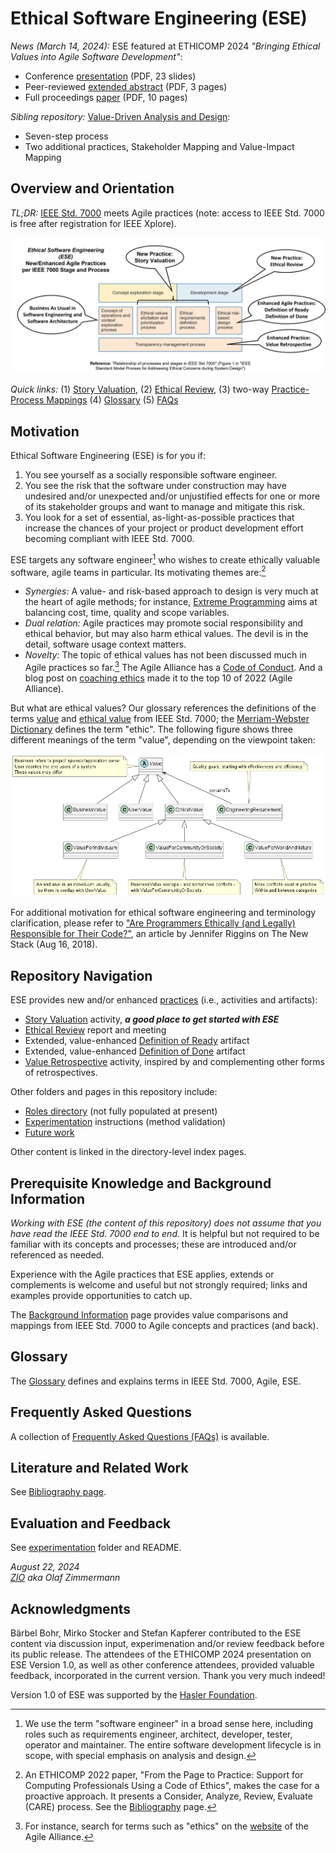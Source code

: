 
# Ethical Software Engineering (ESE)

*News (March 14, 2024):* ESE featured at ETHICOMP 2024 *"Bringing Ethical Values into Agile Software Development"*: 

* Conference [presentation](https://ozimmer.ch/assets/presos/ZIO-ESEAtETHICOMPv10p.pdf) (PDF, 23 slides)
* Peer-reviewed [extended abstract](https://dialnet.unirioja.es/descarga/articulo/9326119.pdf) (PDF, 3 pages)
* Full proceedings [paper](resources/ESE-ETHICOMP2024FullPaperAuthorsCopyV101.pdf) (PDF, 10 pages)

*Sibling repository:* [Value-Driven Analysis and Design](https://github.com/ethical-se/value-driven-analysis-and-design):

* Seven-step process 
* Two additional practices, Stakeholder Mapping and Value-Impact Mapping

## Overview and Orientation

*TL;DR:* [IEEE Std. 7000](https://ieeexplore.ieee.org/document/9536679) meets Agile practices
(note: access to IEEE Std. 7000 is free after registration for IEEE Xplore).

![Agile and ESE Practices per IEEE 7000 stage and phase](/images/ESE-OverlayIEEE7000.png)

*Quick links:* (1) [Story Valuation](./practices/ESE-StoryValuation.md), (2) [Ethical Review](./practices/ESE-EthicalReview.md), (3) two-way [Practice-Process Mappings](./ESE-BackgroundInformation.md#from-agile-practices-to-ieee-std-7000-concepts) (4) [Glossary](ESE-Glossary.md) (5) [FAQs](ESE-FAQ.md)

## Motivation

<!-- TODO (v2) cite form CoC preamble (see ETHICOMP presentation notes) -->

Ethical Software Engineering (ESE) is for you if: 

1. You see yourself as a socially responsible software engineer. <!--, not just a "code monkey".[^1] -->
2. You see the risk that the software under construction may have undesired and/or unexpected and/or unjustified effects for one or more of its stakeholder groups and want to manage and mitigate this risk.  
3. You look for a set of essential, as-light-as-possible practices that increase the chances of your project or product development effort becoming compliant with IEEE Std. 7000. 

<!-- [^1]: "Code monkey" is a term used by Martin Fowler in presentations on the topic. We use it here under the assumption that monkeys will not feel discriminated by this term. -->

ESE targets any software engineer[^2] who wishes to create ethically valuable software, agile teams in particular. Its motivating themes are:[^1]

* *Synergies:* A value- and risk-based approach to design is very much at the heart of agile methods; for instance, [Extreme Programming](https://www.agilealliance.org/glossary/xp) aims at balancing cost, time, quality and scope variables. <!-- Sources: "Extreme Programming Explained" by Kent Beck and the "iron cross" discussion in "Clean Agile" by Robert C. Martin -->  
* *Dual relation:* Agile practices may promote social responsibility and ethical behavior, but may also harm ethical values. The devil is in the detail, software usage context matters. 
* *Novelty:* The topic of ethical values has not been discussed much in Agile practices so far.[^3] The Agile Alliance has a [Code of Conduct](https://www.agilealliance.org/code-of-conduct/). And a blog post on [coaching ethics](https://www.agilealliance.org/identifying-a-code-of-ethical-conduct-for-agile-coaching/) made it to the top 10 of 2022 (Agile Alliance).

[^1]: An ETHICOMP 2022 paper, "From the Page to Practice: Support for Computing Professionals Using a Code of Ethics", makes the case for a proactive approach. It presents a Consider, Analyze, Review, Evaluate (CARE) process. See the [Bibliography](ESE-Literature.md) page.

[^2]: We use the term "software engineer" in a broad sense here, including roles such as requirements engineer, architect, developer, tester, operator and maintainer. The entire software development lifecycle is in scope, with special emphasis on analysis and design.
 
[^3]: For instance, search for terms such as "ethics" on the [website](https://www.agilealliance.org/) of the Agile Alliance.

But what are ethical values? Our glossary references the definitions of the terms [value](/ESE-Glossary.md#value) and [ethical value](/ESE-Glossary.md#ethical-value) from IEEE Std. 7000; the [Merriam-Webster Dictionary](https://www.merriam-webster.com/dictionary/ethic) defines the term "ethic".
The following figure shows three different meanings of the term "value", depending on the viewpoint taken:

![](/images/ESE-ValueHierarchy.png)

For additional motivation for ethical software engineering and terminology clarification, please refer to ["Are Programmers Ethically (and Legally) Responsible for Their Code?"](https://thenewstack.io/are-programmers-ethically-and-legally-responsible-for-their-code/), an article by Jennifer Riggins on The New Stack (Aug 16, 2018).

<!--
TODO (v2) add section 

## Goals and Approach

Goals and non-goals: 

* + raise awareness, - allow for ethics washing 
* + stimulate discussions, - over-simplify or reduce time to think and decide 
* + education aid, - command/control tool 
* + decision support, - decision making

Approach: "attention and reflection" are required to become a responsibleSWE; ESE provides motivation, examples, pointers, TODOs for team/roles; but no simple workflow (or even answers) or set of checkbox questions (topic is too complex and too "wicked" for that) or predefine value catalogs with right-wrong intructions, in the spirit of "positive responsibility" (John Ladd, 1993). 
-->


## Repository Navigation 

ESE provides new and/or enhanced [practices](./practices/) (i.e., activities and artifacts):

* [Story Valuation](./practices/ESE-StoryValuation.md) activity, ***a good place to get started with ESE***
* [Ethical Review](./practices/ESE-EthicalReview.md) report and meeting
* Extended, value-enhanced [Definition of Ready](./practices/ESE-DefinitionOfReady.md) artifact
* Extended, value-enhanced [Definition of Done](./practices/ESE-DefinitionOfDone.md) artifact
* [Value Retrospective](./practices/ESE-ValueRetrospective.md) activity, inspired by and complementing other forms of retrospectives.

Other folders and pages in this repository include:

* [Roles directory](/roles) (not fully populated at present)
* [Experimentation](/experimentation) instructions (method validation)
* [Future work](/ESE-FutureWork.md)

Other content is linked in the directory-level index pages.


## Prerequisite Knowledge and Background Information

*Working with ESE (the content of this repository) does not assume that you have read the IEEE Std. 7000 end to end.* It is helpful but not required to be familiar with its concepts and processes; these are introduced and/or referenced as needed. 

Experience with the Agile practices that ESE applies, extends or complements is welcome and useful but not strongly required; links and examples provide opportunities to catch up.

The [Background Information](ESE-BackgroundInformation.md) page provides value comparisons and mappings from IEEE Std. 7000 to Agile concepts and practices (and back).


## Glossary

The [Glossary](ESE-Glossary.md) defines and explains terms in IEEE Std. 7000, Agile, ESE.


## Frequently Asked Questions

A collection of [Frequently Asked Questions (FAQs)](ESE-FAQ.md) is available.


## Literature and Related Work

See [Bibliography page](ESE-Literature.md).


## Evaluation and Feedback 

See [experimentation](/experimentation/) folder and README.

*August 22, 2024*  
*[ZIO](https://medium.com/olzzio) aka Olaf Zimmermann*


## Acknowledgments

Bärbel Bohr, Mirko Stocker and Stefan Kapferer contributed to the ESE content via discussion input, experimenation and/or review feedback before its public release. The attendees of the ETHICOMP 2024 presentation on ESE Version 1.0, as well as other conference attendees, provided 
valuable feedback, incorporated in the current version. Thank you very much indeed!

Version 1.0 of ESE was supported by the [Hasler Foundation](https://haslerstiftung.ch/en/welcome-to-the-hasler-foundation/).
